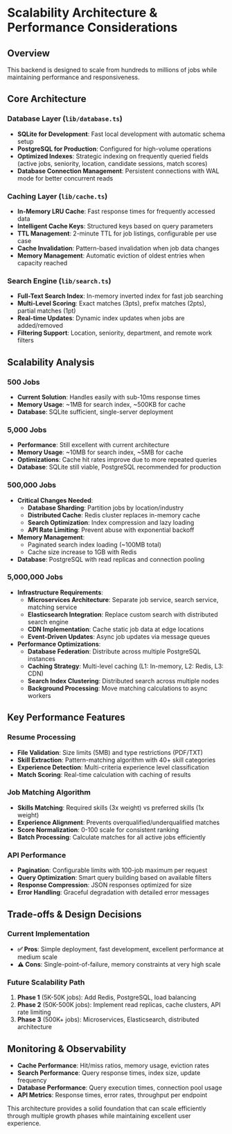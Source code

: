 # Scalability Architecture & Performance Considerations

## Overview
This backend is designed to scale from hundreds to millions of jobs while maintaining performance and responsiveness.

## Core Architecture

### Database Layer (`lib/database.ts`)
- **SQLite for Development**: Fast local development with automatic schema setup
- **PostgreSQL for Production**: Configured for high-volume operations
- **Optimized Indexes**: Strategic indexing on frequently queried fields (active jobs, seniority, location, candidate sessions, match scores)
- **Database Connection Management**: Persistent connections with WAL mode for better concurrent reads

### Caching Layer (`lib/cache.ts`)
- **In-Memory LRU Cache**: Fast response times for frequently accessed data
- **Intelligent Cache Keys**: Structured keys based on query parameters
- **TTL Management**: 2-minute TTL for job listings, configurable per use case
- **Cache Invalidation**: Pattern-based invalidation when job data changes
- **Memory Management**: Automatic eviction of oldest entries when capacity reached

### Search Engine (`lib/search.ts`)
- **Full-Text Search Index**: In-memory inverted index for fast job searching
- **Multi-Level Scoring**: Exact matches (3pts), prefix matches (2pts), partial matches (1pt)
- **Real-time Updates**: Dynamic index updates when jobs are added/removed
- **Filtering Support**: Location, seniority, department, and remote work filters

## Scalability Analysis

### 500 Jobs
- **Current Solution**: Handles easily with sub-10ms response times
- **Memory Usage**: ~1MB for search index, ~500KB for cache
- **Database**: SQLite sufficient, single-server deployment

### 5,000 Jobs
- **Performance**: Still excellent with current architecture
- **Memory Usage**: ~10MB for search index, ~5MB for cache
- **Optimizations**: Cache hit rates improve due to more repeated queries
- **Database**: SQLite still viable, PostgreSQL recommended for production

### 500,000 Jobs
- **Critical Changes Needed**:
  - **Database Sharding**: Partition jobs by location/industry
  - **Distributed Cache**: Redis cluster replaces in-memory cache
  - **Search Optimization**: Index compression and lazy loading
  - **API Rate Limiting**: Prevent abuse with exponential backoff
- **Memory Management**: 
  - Paginated search index loading (~100MB total)
  - Cache size increase to 1GB with Redis
- **Database**: PostgreSQL with read replicas and connection pooling

### 5,000,000 Jobs
- **Infrastructure Requirements**:
  - **Microservices Architecture**: Separate job service, search service, matching service
  - **Elasticsearch Integration**: Replace custom search with distributed search engine
  - **CDN Implementation**: Cache static job data at edge locations
  - **Event-Driven Updates**: Async job updates via message queues
- **Performance Optimizations**:
  - **Database Federation**: Distribute across multiple PostgreSQL instances
  - **Caching Strategy**: Multi-level caching (L1: In-memory, L2: Redis, L3: CDN)
  - **Search Index Clustering**: Distributed search across multiple nodes
  - **Background Processing**: Move matching calculations to async workers

## Key Performance Features

### Resume Processing
- **File Validation**: Size limits (5MB) and type restrictions (PDF/TXT)
- **Skill Extraction**: Pattern-matching algorithm with 40+ skill categories
- **Experience Detection**: Multi-criteria experience level classification
- **Match Scoring**: Real-time calculation with caching of results

### Job Matching Algorithm
- **Skills Matching**: Required skills (3x weight) vs preferred skills (1x weight)
- **Experience Alignment**: Prevents overqualified/underqualified matches
- **Score Normalization**: 0-100 scale for consistent ranking
- **Batch Processing**: Calculate matches for all active jobs efficiently

### API Performance
- **Pagination**: Configurable limits with 100-job maximum per request
- **Query Optimization**: Smart query building based on available filters
- **Response Compression**: JSON responses optimized for size
- **Error Handling**: Graceful degradation with detailed error messages

## Trade-offs & Design Decisions

### Current Implementation
- **✅ Pros**: Simple deployment, fast development, excellent performance at medium scale
- **⚠️ Cons**: Single-point-of-failure, memory constraints at very high scale

### Future Scalability Path
1. **Phase 1** (5K-50K jobs): Add Redis, PostgreSQL, load balancing
2. **Phase 2** (50K-500K jobs): Implement read replicas, cache clusters, API rate limiting
3. **Phase 3** (500K+ jobs): Microservices, Elasticsearch, distributed architecture

## Monitoring & Observability
- **Cache Performance**: Hit/miss ratios, memory usage, eviction rates
- **Search Performance**: Query response times, index size, update frequency
- **Database Performance**: Query execution times, connection pool usage
- **API Metrics**: Response times, error rates, throughput per endpoint

This architecture provides a solid foundation that can scale efficiently through multiple growth phases while maintaining excellent user experience.